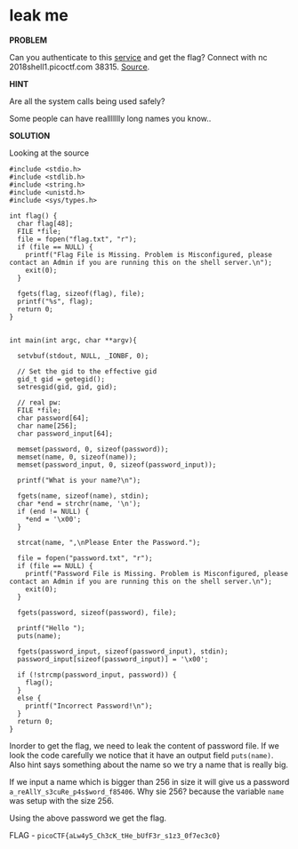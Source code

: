 # leak me

__PROBLEM__

 Can you authenticate to this [service](./auth) and get the flag? Connect with nc 2018shell1.picoctf.com 38315. [Source](./auth.c).

__HINT__

Are all the system calls being used safely?

Some people can have reallllllly long names you know..

__SOLUTION__

Looking at the source

```
#include <stdio.h>
#include <stdlib.h>
#include <string.h>
#include <unistd.h>
#include <sys/types.h>

int flag() {
  char flag[48];
  FILE *file;
  file = fopen("flag.txt", "r");
  if (file == NULL) {
    printf("Flag File is Missing. Problem is Misconfigured, please contact an Admin if you are running this on the shell server.\n");
    exit(0);
  }

  fgets(flag, sizeof(flag), file);
  printf("%s", flag);
  return 0;
}


int main(int argc, char **argv){

  setvbuf(stdout, NULL, _IONBF, 0);

  // Set the gid to the effective gid
  gid_t gid = getegid();
  setresgid(gid, gid, gid);

  // real pw:
  FILE *file;
  char password[64];
  char name[256];
  char password_input[64];

  memset(password, 0, sizeof(password));
  memset(name, 0, sizeof(name));
  memset(password_input, 0, sizeof(password_input));

  printf("What is your name?\n");

  fgets(name, sizeof(name), stdin);
  char *end = strchr(name, '\n');
  if (end != NULL) {
    *end = '\x00';
  }

  strcat(name, ",\nPlease Enter the Password.");

  file = fopen("password.txt", "r");
  if (file == NULL) {
    printf("Password File is Missing. Problem is Misconfigured, please contact an Admin if you are running this on the shell server.\n");
    exit(0);
  }

  fgets(password, sizeof(password), file);

  printf("Hello ");
  puts(name);

  fgets(password_input, sizeof(password_input), stdin);
  password_input[sizeof(password_input)] = '\x00';

  if (!strcmp(password_input, password)) {
    flag();
  }
  else {
    printf("Incorrect Password!\n");
  }
  return 0;
}
```

Inorder to get the flag, we need to leak the content of password file. If we look the code carefully we notice that it have an output field `puts(name)`. Also hint says something about the name so we try a name that is really big.

If we input a name which is bigger than 256 in size it will give us a password `a_reAllY_s3cuRe_p4s$word_f85406`. Why sie 256? because the variable `name` was setup with the size 256.

Using the above password we get the flag.

FLAG - `picoCTF{aLw4y5_Ch3cK_tHe_bUfF3r_s1z3_0f7ec3c0}`
